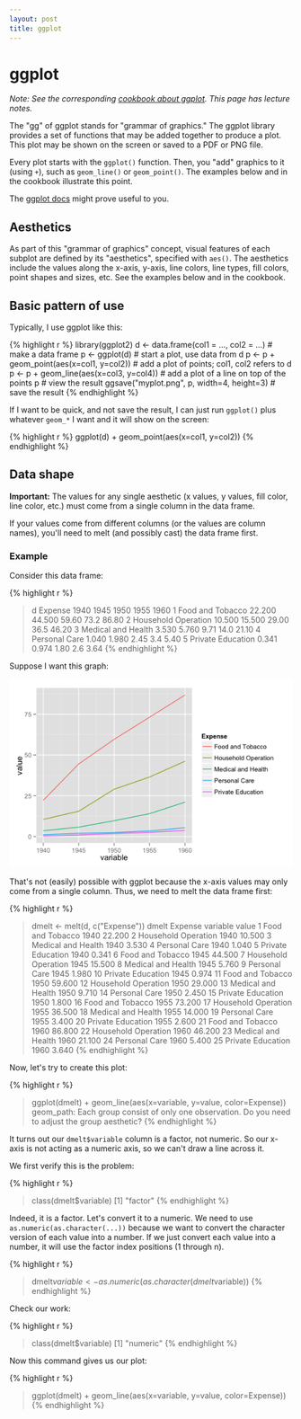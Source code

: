 ```yaml
---
layout: post
title: ggplot
---
```


# ggplot

*Note: See the corresponding [cookbook about ggplot](/cookbook/ggplot.html). This page has lecture notes.*

The "gg" of ggplot stands for "grammar of graphics." The ggplot library provides a set of functions that may be added together to produce a plot. This plot may be shown on the screen or saved to a PDF or PNG file.

Every plot starts with the `ggplot()` function. Then, you "add" graphics to it (using `+`), such as `geom_line()` or `geom_point()`. The examples below and in the cookbook illustrate this point.

The [ggplot docs](http://docs.ggplot2.org/current/) might prove useful to you.

## Aesthetics

As part of this "grammar of graphics" concept, visual features of each subplot are defined by its "aesthetics", specified with `aes()`. The aesthetics include the values along the x-axis, y-axis, line colors, line types, fill colors, point shapes and sizes, etc. See the examples below and in the cookbook.

## Basic pattern of use

Typically, I use ggplot like this:

{% highlight r %}
library(ggplot2)
d <- data.frame(col1 = ..., col2 = ...)    # make a data frame
p <- ggplot(d)                             # start a plot, use data from d
p <- p + geom_point(aes(x=col1, y=col2))   # add a plot of points; col1, col2 refers to d
p <- p + geom_line(aes(x=col3, y=col4))    # add a plot of a line on top of the points
p                                          # view the result
ggsave("myplot.png", p, width=4, height=3) # save the result
{% endhighlight %}

If I want to be quick, and not save the result, I can just run `ggplot()` plus whatever `geom_*` I want and it will show on the screen:

{% highlight r %}
ggplot(d) + geom_point(aes(x=col1, y=col2))
{% endhighlight %}

## Data shape

**Important:** The values for any single aesthetic (x values, y values, fill color, line color, etc.) must come from a single column in the data frame.

If your values come from different columns (or the values are column names), you'll need to melt (and possibly cast) the data frame first.

### Example

Consider this data frame:

{% highlight r %}
> d
              Expense   1940   1945  1950 1955  1960
1    Food and Tobacco 22.200 44.500 59.60 73.2 86.80
2 Household Operation 10.500 15.500 29.00 36.5 46.20
3  Medical and Health  3.530  5.760  9.71 14.0 21.10
4       Personal Care  1.040  1.980  2.45  3.4  5.40
5   Private Education  0.341  0.974  1.80  2.6  3.64
{% endhighlight %}

Suppose I want this graph:

![Expenses plot](/images/plot-expenses-lines.png)

That's not (easily) possible with ggplot because the x-axis values may only come from a single column. Thus, we need to melt the data frame first:

{% highlight r %}
> dmelt <- melt(d, c("Expense"))
> dmelt
               Expense variable  value
1     Food and Tobacco     1940 22.200
2  Household Operation     1940 10.500
3   Medical and Health     1940  3.530
4        Personal Care     1940  1.040
5    Private Education     1940  0.341
6     Food and Tobacco     1945 44.500
7  Household Operation     1945 15.500
8   Medical and Health     1945  5.760
9        Personal Care     1945  1.980
10   Private Education     1945  0.974
11    Food and Tobacco     1950 59.600
12 Household Operation     1950 29.000
13  Medical and Health     1950  9.710
14       Personal Care     1950  2.450
15   Private Education     1950  1.800
16    Food and Tobacco     1955 73.200
17 Household Operation     1955 36.500
18  Medical and Health     1955 14.000
19       Personal Care     1955  3.400
20   Private Education     1955  2.600
21    Food and Tobacco     1960 86.800
22 Household Operation     1960 46.200
23  Medical and Health     1960 21.100
24       Personal Care     1960  5.400
25   Private Education     1960  3.640
{% endhighlight %}

Now, let's try to create this plot:

{% highlight r %}
> ggplot(dmelt) + geom_line(aes(x=variable, y=value, color=Expense))
geom_path: Each group consist of only one observation. Do you need to adjust the group aesthetic?
{% endhighlight %}

It turns out our `dmelt$variable` column is a factor, not numeric. So our x-axis is not acting as a numeric axis, so we can't draw a line across it.

We first verify this is the problem:

{% highlight r %}
> class(dmelt$variable)
[1] "factor"
{% endhighlight %}

Indeed, it is a factor. Let's convert it to a numeric. We need to use `as.numeric(as.character(...))` because we want to convert the character version of each value into a number. If we just convert each value into a number, it will use the factor index positions (1 through n).

{% highlight r %}
> dmelt$variable <- as.numeric(as.character(dmelt$variable))
{% endhighlight %}

Check our work:

{% highlight r %}
> class(dmelt$variable)
[1] "numeric"
{% endhighlight %}

Now this command gives us our plot:

{% highlight r %}
> ggplot(dmelt) + geom_line(aes(x=variable, y=value, color=Expense))
{% endhighlight %}
